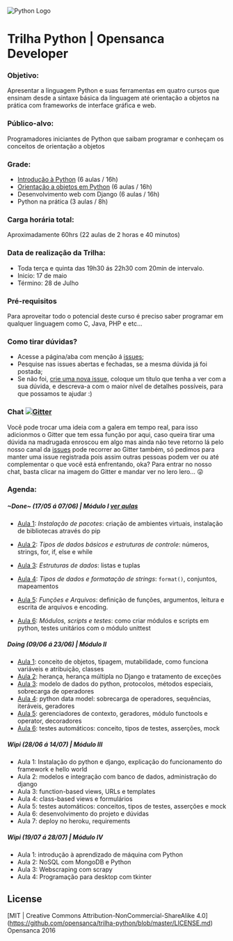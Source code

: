 ![Python Logo](http://morganlinton.com/wp-content/uploads/2015/04/python-programming.png)

# Trilha Python | Opensanca Developer

### Objetivo:
 Apresentar a linguagem Python e suas ferramentas em quatro cursos que ensinam desde a sintaxe básica da linguagem até orientação a objetos na prática com frameworks de interface gráfica e web.

### Público-alvo:
Programadores iniciantes de Python que saibam programar e conheçam os conceitos de orientação a objetos

### Grade:
* [Introdução à Python](https://github.com/opensanca/trilha-python/blob/master/01-python-intro/ementa.md) (6 aulas / 16h)
* [Orientação a objetos em Python](https://github.com/opensanca/trilha-python/blob/master/02-python-oo/ementa.md) (6 aulas / 16h)
* Desenvolvimento web com Django (6 aulas / 16h)
* Python na prática (3 aulas / 8h)

### Carga horária total:
Aproximadamente 60hrs (22 aulas de 2 horas e 40 minutos)

### Data de realização da Trilha:
* Toda terça e quinta das 19h30 ás 22h30 com 20min de intervalo.
* Inicio: 17 de maio
* Término: 28 de Julho

### Pré-requisitos
Para aproveitar todo o potencial deste curso é preciso saber programar em qualquer linguagem como C, Java, PHP e etc...

### Como tirar dúvidas?
* Acesse a página/aba com menção á [issues](https://github.com/opensanca/trilha-python/issues);
* Pesquise nas issues abertas e fechadas, se a mesma dúvida já foi postada;
* Se não foi, [crie uma nova issue](https://github.com/opensanca/trilha-python/issues/new), coloque um título que tenha a ver com a sua dúvida, e descreva-a com o maior nível de detalhes possíveis, para que possamos te ajudar :)

### Chat [![Gitter](https://badges.gitter.im/opensanca/trilha-python.svg)](https://gitter.im/opensanca/trilha-python?utm_source=badge&utm_medium=badge&utm_campaign=pr-badge)
Você pode trocar uma ideia com a galera em tempo real, para isso adicionmos o Gitter que tem essa função por aqui, caso queira tirar uma dúvida na madrugada enroscou em algo mas ainda não teve retorno lá pelo nosso canal da [issues](https://github.com/opensanca/trilha-python/issues) pode recorrer ao Gitter também, só pedimos para manter uma issue registrada pois assim outras pessoas podem ver ou até complementar o que você está enfrentando, oka? Para entrar no nosso chat, basta clicar na imagem do Gitter e mandar ver no lero lero... :stuck_out_tongue_winking_eye:


### Agenda:

##### ~Done~ (17/05 á 07/06) | Módulo I [ver aulas](https://github.com/opensanca/trilha-python/tree/master/python-intro)

- [Aula 1](https://github.com/opensanca/trilha-python/blob/master/01-python-intro/aula-01/Aula%2001.ipynb): *Instalação de pacotes*: criação de ambientes virtuais, instalação de bibliotecas através do pip

- [Aula 2](https://github.com/opensanca/trilha-python/blob/master/01-python-intro/aula-02/Aula%2002.ipynb): *Tipos de dados básicos e estruturas de controle*: números, strings, for, if, else e while

- [Aula 3](https://github.com/opensanca/trilha-python/blob/master/01-python-intro/aula-03/Aula%2003.ipynb): *Estruturas de dados*: listas e tuplas

- [Aula 4](https://github.com/opensanca/trilha-python/blob/master/01-python-intro/aula-04/Aula%2004.ipynb): *Tipos de dados e formatação de strings*: `format()`, conjuntos, mapeamentos

- [Aula 5](https://github.com/opensanca/trilha-python/tree/master/01-python-intro/aula-05): *Funções e Arquivos*: definição de funções, argumentos, leitura e escrita de arquivos e encoding.

- [Aula 6](https://github.com/opensanca/trilha-python/tree/master/01-python-intro/aula-05): *Módulos, scripts e testes*: como criar módulos e scripts em python, testes unitários com o módulo unittest

##### Doing (09/06 á 23/06) | Módulo II
- [Aula 1](https://github.com/opensanca/trilha-python/blob/master/02-python-oo/aula-01/Aula%2001.ipynb): conceito de objetos, tipagem, mutabilidade, como funciona variáveis e atribuição, classes
- [Aula 2](https://github.com/opensanca/trilha-python/blob/master/02-python-oo/aula-02/Aula%2002.ipynb): herança, herança múltipla no Django e tratamento de exceções
- [Aula 3](https://github.com/opensanca/trilha-python/blob/master/02-python-oo/aula-03/Aula%2003.ipynb): modelo de dados do python, protocolos, métodos especiais, sobrecarga de operadores
- [Aula 4](): python data model: sobrecarga de operadores, sequências, iteráveis, geradores
- [Aula 5](): gerenciadores de contexto, geradores, módulo functools e operator, decoradores
- [Aula 6](): testes automáticos: conceito, tipos de testes, asserções, mock

##### Wipi (28/06 á 14/07) | Módulo III
- Aula 1: Instalação do python e django, explicação do funcionamento do framework e hello world
- Aula 2: modelos e integração com banco de dados, administração do django
- Aula 3: function-based views, URLs e templates
- Aula 4: class-based views e formulários
- Aula 5: testes automáticos: conceitos, tipos de testes, asserções e mock
- Aula 6: desenvolvimento do projeto e dúvidas
- Aula 7: deploy no heroku, requirements


#####  Wipi (19/07 á 28/07) | Módulo IV
- Aula 1: introdução à aprendizado de máquina com Python
- Aula 2: NoSQL com MongoDB e Python
- Aula 3: Webscraping com scrapy
- Aula 4: Programação para desktop com tkinter


## License

[MIT | Creative Commons Attribution-NonCommercial-ShareAlike 4.0] (https://github.com/opensanca/trilha-python/blob/master/LICENSE.md) Opensanca 2016

